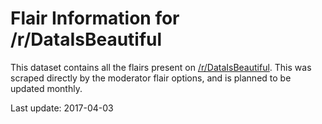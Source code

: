 # Flair Information for /r/DataIsBeautiful

This dataset contains all the flairs present on [/r/DataIsBeautiful](https://www.reddit.com/r/dataisbeautiful/). This was scraped directly by the moderator flair options, and is planned to be updated monthly.

Last update: 2017-04-03
